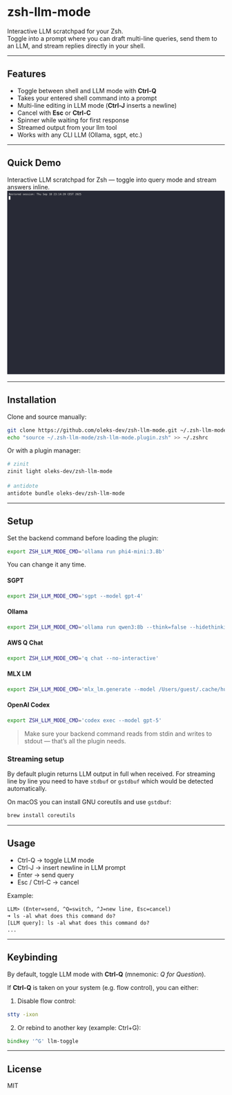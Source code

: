 # zsh-llm-mode

Interactive LLM scratchpad for your Zsh.  
Toggle into a prompt where you can draft multi-line queries, send them to an LLM, and stream replies directly in your shell.

---

## Features
- Toggle between shell and LLM mode with **Ctrl-Q**
- Takes your entered shell command into a prompt
- Multi-line editing in LLM mode (**Ctrl-J** inserts a newline)
- Cancel with **Esc** or **Ctrl-C**
- Spinner while waiting for first response
- Streamed output from your llm tool
- Works with any CLI LLM (Ollama, sgpt, etc.)

---

## Quick Demo
Interactive LLM scratchpad for Zsh — toggle into query mode and stream answers inline.
![Demo](demo.gif)

---

## Installation

Clone and source manually:

```zsh
git clone https://github.com/oleks-dev/zsh-llm-mode.git ~/.zsh-llm-mode
echo "source ~/.zsh-llm-mode/zsh-llm-mode.plugin.zsh" >> ~/.zshrc
```

Or with a plugin manager:

```zsh
# zinit
zinit light oleks-dev/zsh-llm-mode

# antidote
antidote bundle oleks-dev/zsh-llm-mode
```

---

## Setup

Set the backend command before loading the plugin:

```zsh
export ZSH_LLM_MODE_CMD='ollama run phi4-mini:3.8b'
```

You can change it any time.

#### SGPT  
  ```zsh
  export ZSH_LLM_MODE_CMD='sgpt --model gpt-4'
  ```

#### Ollama  
  ```zsh
  export ZSH_LLM_MODE_CMD='ollama run qwen3:8b --think=false --hidethinking'
  ```

#### AWS Q Chat  
  ```zsh
  export ZSH_LLM_MODE_CMD='q chat --no-interactive'
  ```

#### MLX LM  
  ```zsh
  export ZSH_LLM_MODE_CMD='mlx_lm.generate --model /Users/guest/.cache/huggingface/hub/models--mlx-community--Mistral-7B-Instruct-v0.3-4bit/snapshots/a4b8f870474b0eb527f466a03fbc187830d271f5 --prompt -'
  ```

#### OpenAI Codex  
  ```zsh
  export ZSH_LLM_MODE_CMD='codex exec --model gpt-5'
  ```


> Make sure your backend command reads from stdin and writes to stdout — that’s all the plugin needs.


### Streaming setup

By default plugin returns LLM output in full when received.
For streaming line by line you need to have `stdbuf` or `gstdbuf` which would be detected automatically.

On macOS you can install GNU coreutils and use `gstdbuf`:
```zsh
brew install coreutils
```

---

## Usage

- Ctrl-Q → toggle LLM mode
- Ctrl-J → insert newline in LLM prompt
- Enter → send query
- Esc / Ctrl-C → cancel

Example:
```text
LLM> (Enter=send, ^Q=switch, ^J=new line, Esc=cancel)
➜ ls -al what does this command do?
[LLM query]: ls -al what does this command do?
...
```

---

## Keybinding

By default, toggle LLM mode with **Ctrl-Q** (mnemonic: *Q for Question*).

If **Ctrl-Q** is taken on your system (e.g. flow control), you can either:

1. Disable flow control:
  ```zsh
  stty -ixon
  ```

2. Or rebind to another key (example: Ctrl+G):
  ```zsh
  bindkey '^G' llm-toggle
  ```

---

## License
MIT


